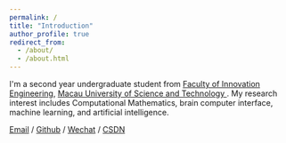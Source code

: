 ```yaml
---
permalink: /
title: "Introduction"
author_profile: true
redirect_from: 
  - /about/
  - /about.html
---
```


I'm a second year undergraduate student from [Faculty of Innovation Engineering](https://www.must.edu.mo/cn/fie), [Macau University of Science and Technology ](https://www.must.edu.mo/cn). My research interest includes Computational Mathematics, brain computer interface, machine learning, and artificial intelligence.

[Email](mailto:1220019046@student.must.edu.mo) / [Github](https://github.com/xjieK) / [Wechat](../images/wechat.jpg) / [CSDN](https://blog.csdn.net/qq_73627657?spm=1000.2115.3001.5343)
